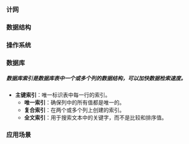 ### 计网
### 数据结构
### 操作系统
### 数据库
##### 数据库索引是数据库表中一个或多个列的数据结构，可以加快数据检索速度。
- **主键索引**：唯一标识表中每一行的索引。
   - **唯一索引**：确保列中的所有值都是唯一的。
   - **复合索引**：在两个或多个列上创建的索引。
   - **全文索引**：用于搜索文本中的关键字，而不是比较和排序值。

### 应用场景